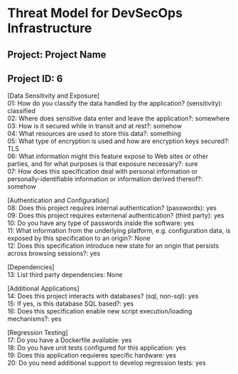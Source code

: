 # Threat Model for <company> DevSecOps Infrastructure

## Project: Project Name
## Project ID: 6

[Data Sensitivity and Exposure] <br />
01: How do you classify the data handled by the application? (sensitivity): classified <br />
02: Where does sensitive data enter and leave the application?: somewhere <br />
03: How is it secured while in transit and at rest?: somehow <br />
04: What resources are used to store this data?: something <br />
05: What type of encryption is used and how are encryption keys secured?: TLS <br />
06: What information might this feature expose to Web sites or other parties, and for what purposes is that exposure necessary?: sure <br />
07: How does this specification deal with personal information or personally-identifiable information or information derived thereof?: somehow <br />

[Authentication and Configuration] <br />
08: Does this project requires internal authentication? (passwords): yes <br />
09: Does this project requires externenal authentication? (third party): yes <br />
10: Do you have any type of passwords inside the software: yes <br />
11: What information from the underlying platform, e.g. configuration data, is exposed by this specification to an origin?: None <br />
12: Does this specification introduce new state for an origin that persists across browsing sessions?: yes <br />

[Dependencies] <br />
13: List third party dependencies: None <br />

[Additional Applications] <br />
14: Does this project interacts with databases? (sql, non-sql): yes <br />
15: If yes, is this database SQL based?: yes <br />
16: Does this specification enable new script execution/loading mechanisms?: yes <br />

[Regression Testing] <br />
17: Do you have a Dockerfile available: yes <br />
18: Do you have unit tests configured for this application: yes <br />
19: Does this application requieres specific hardware: yes <br />
20: Do you need additional support to develop regression tests: yes <br />
